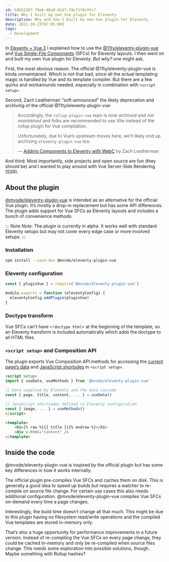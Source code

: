 ```yaml
---
id: b9b52287-79e6-48a9-9147-78cf1f8c9fc7
title: Why I built my own Vue plugin for Eleventy
description: Why and how I built my own Vue plugin for Eleventy.
date: 2022-10-22T07:05:00Z
tags:
  - Development
---
```


In [Eleventy + Vue 3](../eleventy-vue/) I explained how to use the [@11ty/eleventy-plugin-vue](https://github.com/11ty/eleventy-plugin-vue) and [Vue Single-File Components](https://vuejs.org/guide/scaling-up/sfc.html) (SFCs) for Eleventy layouts. I then went on and built my own Vue plugin for Eleventy. _But why?_ one might ask.

First, the most obvious reason: The official @11ty/eleventy-plugin-vue is kinda unmaintained. Which is not that bad, since all the actual templating magic is handled by Vue and its template compiler. But there are a few quirks and workarounds needed, especially in combination with `<script setup>`.

Second, Zach Leatherman “soft-announced” the likely deprecation and archiving of the official @11ty/eleventy-plugin-vue:

> Accordingly, the `rollup-plugin-vue` repo is now _archived and not maintained_ and folks are recommended to use Vite instead of the rollup plugin for Vue compilation.
>
> Unfortunately, due to Vue’s upstream moves here, we’ll likely end up archiving `eleventy-plugin-vue` too.
>
> — [Adding Components to Eleventy with WebC](https://www.zachleat.com/web/webc-in-eleventy/#maintenance-woes) by Zach Leatherman

And third: Most importantly, side projects and open source are fun (they should be) and I wanted to play around with Vue Server-Side Rendering (SSR).

## About the plugin

[@mvsde/eleventy-plugin-vue](https://github.com/mvsde/eleventy-plugin-vue) is intended as an alternative for the official Vue plugin. It’s mostly a drop-in replacement but has some API differences. The plugin adds support for Vue SFCs as Eleventy layouts and includes a bunch of convenience methods.

::: Note
_Note:_ The plugin is currently in alpha. It works well with standard Eleventy setups but may not cover every edge case or more involved setups.
:::

### Installation

```sh
npm install --save-dev @mvsde/eleventy-plugin-vue
```

### Eleventy configuration

```js
const { pluginVue } = require('@mvsde/eleventy-plugin-vue')

module.exports = function (eleventyConfig) {
  eleventyConfig.addPlugin(pluginVue)
}
```

### Doctype transform

Vue SFCs can’t have `<!doctype html`> at the beginning of the template, so an Eleventy transform is included automatically which adds the doctype to all HTML files.

### `<script setup>` and Composition API

The plugin exports Vue Composition API methods for accessing the [current page’s data](https://www.11ty.dev/docs/data/) and [JavaScript shortodes](https://www.11ty.dev/docs/shortcodes/) in `<script setup>`.

```html
<script setup>
import { useData, useMethods } from '@mvsde/eleventy-plugin-vue'

// Data supplied by Eleventy and the data cascade
const { page, title, content, ... } = useData()

// JavaScript shortcodes defined in Eleventy configuration
const { image, ... } = useMethods()
</script>

<template>
	<h1>{% raw %}{{ title }}{% endraw %}</h1>
	<div v-html="content" />
</template>
```

## Inside the code

@mvsde/eleventy-plugin-vue is inspired by the official plugin but has some key differences in how it works internally.

The official plugin pre-compiles Vue SFCs and caches them on disk. This is generally a good idea to speed up builds but requires a watcher to re-compile on source file change. For certain use cases this also needs additional configuration. @mvsde/eleventy-plugin-vue compiles Vue SFCs on-demand every time a page changes.

Interestingly, the build time doesn’t change all that much. This might be due to this plugin having no filesystem read/write operations and the compiled Vue templates are stored in-memory only.

That’s also a huge opportunity for performance improvements in a future version. Instead of re-compiling the Vue SFCs on every page change, they could be cached in-memory and only be re-compiled when source files change. This needs some exploration into possible solutions, though. Maybe something with Rollup hashes?
